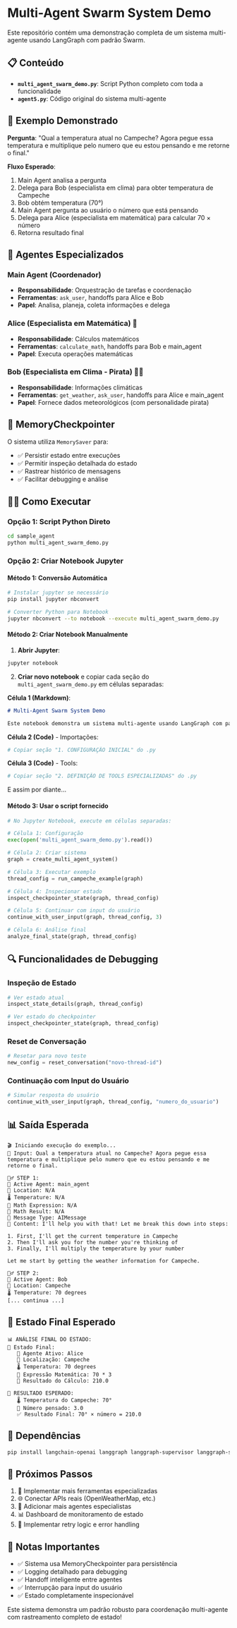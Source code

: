 # Multi-Agent Swarm System Demo

Este repositório contém uma demonstração completa de um sistema multi-agente usando LangGraph com padrão Swarm.

## 📋 Conteúdo

- **`multi_agent_swarm_demo.py`**: Script Python completo com toda a funcionalidade
- **`agent5.py`**: Código original do sistema multi-agente

## 🚀 Exemplo Demonstrado

**Pergunta**: "Qual a temperatura atual no Campeche? Agora pegue essa temperatura e multiplique pelo numero que eu estou pensando e me retorne o final."

**Fluxo Esperado**:
1. Main Agent analisa a pergunta
2. Delega para Bob (especialista em clima) para obter temperatura de Campeche
3. Bob obtém temperatura (70°)
4. Main Agent pergunta ao usuário o número que está pensando
5. Delega para Alice (especialista em matemática) para calcular 70 × número
6. Retorna resultado final

## 🎯 Agentes Especializados

### Main Agent (Coordenador)
- **Responsabilidade**: Orquestração de tarefas e coordenação
- **Ferramentas**: `ask_user`, handoffs para Alice e Bob
- **Papel**: Analisa, planeja, coleta informações e delega

### Alice (Especialista em Matemática) 🧮
- **Responsabilidade**: Cálculos matemáticos
- **Ferramentas**: `calculate_math`, handoffs para Bob e main_agent
- **Papel**: Executa operações matemáticas

### Bob (Especialista em Clima - Pirata) 🏴‍☠️
- **Responsabilidade**: Informações climáticas
- **Ferramentas**: `get_weather`, `ask_user`, handoffs para Alice e main_agent  
- **Papel**: Fornece dados meteorológicos (com personalidade pirata)

## 💾 MemoryCheckpointer

O sistema utiliza `MemorySaver` para:
- ✅ Persistir estado entre execuções
- ✅ Permitir inspeção detalhada do estado
- ✅ Rastrear histórico de mensagens
- ✅ Facilitar debugging e análise

## 🏃‍♂️ Como Executar

### Opção 1: Script Python Direto
```bash
cd sample_agent
python multi_agent_swarm_demo.py
```

### Opção 2: Criar Notebook Jupyter

#### Método 1: Conversão Automática
```bash
# Instalar jupyter se necessário
pip install jupyter nbconvert

# Converter Python para Notebook
jupyter nbconvert --to notebook --execute multi_agent_swarm_demo.py
```

#### Método 2: Criar Notebook Manualmente

1. **Abrir Jupyter**:
```bash
jupyter notebook
```

2. **Criar novo notebook** e copiar cada seção do `multi_agent_swarm_demo.py` em células separadas:

**Célula 1 (Markdown)**:
```markdown
# Multi-Agent Swarm System Demo

Este notebook demonstra um sistema multi-agente usando LangGraph com padrão Swarm.
```

**Célula 2 (Code)** - Importações:
```python
# Copiar seção "1. CONFIGURAÇÃO INICIAL" do .py
```

**Célula 3 (Code)** - Tools:
```python
# Copiar seção "2. DEFINIÇÃO DE TOOLS ESPECIALIZADAS" do .py
```

E assim por diante...

#### Método 3: Usar o script fornecido
```python
# No Jupyter Notebook, execute em células separadas:

# Célula 1: Configuração
exec(open('multi_agent_swarm_demo.py').read())

# Célula 2: Criar sistema
graph = create_multi_agent_system()

# Célula 3: Executar exemplo
thread_config = run_campeche_example(graph)

# Célula 4: Inspecionar estado
inspect_checkpointer_state(graph, thread_config)

# Célula 5: Continuar com input do usuário
continue_with_user_input(graph, thread_config, 3)

# Célula 6: Análise final
analyze_final_state(graph, thread_config)
```

## 🔍 Funcionalidades de Debugging

### Inspeção de Estado
```python
# Ver estado atual
inspect_state_details(graph, thread_config)

# Ver estado do checkpointer
inspect_checkpointer_state(graph, thread_config)
```

### Reset de Conversação
```python
# Resetar para novo teste
new_config = reset_conversation("novo-thread-id")
```

### Continuação com Input do Usuário
```python
# Simular resposta do usuário
continue_with_user_input(graph, thread_config, "numero_do_usuario")
```

## 📊 Saída Esperada

```
🎬 Iniciando execução do exemplo...
💬 Input: Qual a temperatura atual no Campeche? Agora pegue essa temperatura e multiplique pelo numero que eu estou pensando e me retorne o final.

🚶‍♂️ STEP 1:
🎯 Active Agent: main_agent
📍 Location: N/A
🌡️ Temperature: N/A
🧮 Math Expression: N/A
🔢 Math Result: N/A
💬 Message Type: AIMessage
💬 Content: I'll help you with that! Let me break this down into steps:

1. First, I'll get the current temperature in Campeche
2. Then I'll ask you for the number you're thinking of
3. Finally, I'll multiply the temperature by your number

Let me start by getting the weather information for Campeche.

🚶‍♂️ STEP 2:
🎯 Active Agent: Bob
📍 Location: Campeche
🌡️ Temperature: 70 degrees
[... continua ...]
```

## 🎯 Estado Final Esperado

```
📊 ANÁLISE FINAL DO ESTADO:
🏁 Estado Final:
   🎯 Agente Ativo: Alice
   📍 Localização: Campeche
   🌡️ Temperatura: 70 degrees
   🧮 Expressão Matemática: 70 * 3
   🔢 Resultado do Cálculo: 210.0

🎯 RESULTADO ESPERADO:
   🌡️ Temperatura do Campeche: 70°
   🔢 Número pensado: 3.0
   ✅ Resultado Final: 70° × número = 210.0
```

## 🔧 Dependências

```bash
pip install langchain-openai langgraph langgraph-supervisor langgraph-swarm langchain-groq pydantic
```

## 🚀 Próximos Passos

1. 🔧 Implementar mais ferramentas especializadas
2. 🌐 Conectar APIs reais (OpenWeatherMap, etc.)
3. 🧠 Adicionar mais agentes especialistas
4. 📊 Dashboard de monitoramento de estado
5. 🔄 Implementar retry logic e error handling

## 📝 Notas Importantes

- ✅ Sistema usa MemoryCheckpointer para persistência
- ✅ Logging detalhado para debugging
- ✅ Handoff inteligente entre agentes
- ✅ Interrupção para input do usuário
- ✅ Estado completamente inspecionável

Este sistema demonstra um padrão robusto para coordenação multi-agente com rastreamento completo de estado! 